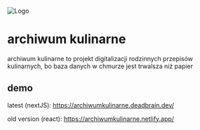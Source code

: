 ![Logo](https://archiwumkulinarne.deadbrain.dev/icons/apple-splash-2688-1242.jpg)

# archiwum kulinarne

archiwum kulinarne to projekt digitalizacji rodzinnych przepisów kulinarnych, bo baza danych w chmurze jest trwalsza niż papier


## demo

latest (nextJS): https://archiwumkulinarne.deadbrain.dev/

old version (react): https://archiwumkulinarne.netlify.app/
